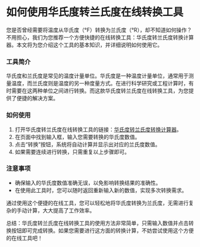 如何使用华氏度转兰氏度在线转换工具
=================

您是否曾经需要将温度从华氏度（°F）转换为兰氏度（°R），却不知道如何操作？不用担心，我们为您推荐一个方便快捷的在线转换工具：华氏度转兰氏度转换计算器。本文将为您介绍这个工具的基本知识，并详细说明如何使用它。

### 工具简介

华氏度和兰氏度是常见的温度计量单位。华氏度是一种温度计量单位，通常用于测量温度，而兰氏度则是温度的另一种度量方式。在进行科学研究或工程计算时，有时需要在这两种单位之间进行转换。而这款华氏度转兰氏度在线转换工具，为您提供了便捷的解决方案。

### 如何使用

1. 打开华氏度转兰氏度在线转换工具的链接：[华氏度转兰氏度转换计算器](https://www.onlinecalculatorsfree.com/zh-cn/convert/fahrenheit-to-rankine.html)。
2. 在页面中找到输入框，输入您需要转换的华氏度数值。
3. 点击“转换”按钮，系统将自动计算并显示出对应的兰氏度数值。
4. 如果需要连续进行转换，只需重复以上步骤即可。

### 注意事项

- 确保输入的华氏度数值准确无误，以免影响转换结果的准确性。
- 在使用此工具时，您可以随时返回重新输入新的数值，实现多次转换需求。

通过使用这个便捷的在线工具，您可以轻松地将华氏度转换为兰氏度，无需进行复杂的手动计算，大大提高了工作效率。

总结：华氏度转兰氏度在线转换工具的使用方法非常简单，只需输入数值并点击转换按钮即可完成转换。如果您需要进行这方面的转换计算，不妨尝试使用这个方便的在线工具吧！